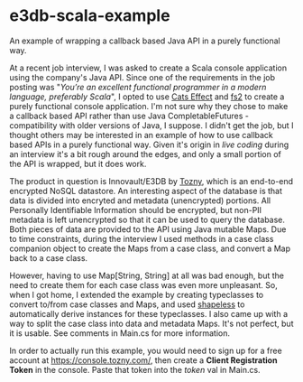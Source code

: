 # e3db-scala-example
An example of wrapping a callback based Java API in a purely functional way.

At a recent job interview, I was asked to create a Scala console application using the company's Java API. Since one of the requirements in the job posting was "*You’re an excellent functional programmer in a modern language, preferably Scala*", I opted to use [Cats Effect](https://typelevel.org/cats-effect/) and [fs2](https://functional-streams-for-scala.github.io/fs2/) to create a purely functional console application. I'm not sure why they chose to make a callback based API rather than use Java CompletableFutures - compatibility with older versions of Java, I suppose. I didn't get the job, but I thought others may be interested in an example of how to use callback based APIs in a purely functional way. Given it's origin in *live coding* during an interview it's a bit rough around the edges, and only a small portion of the API is wrapped, but it does work.

The product in question is Innovault/E3DB by [Tozny](http://tozny.com), which is an end-to-end encrypted NoSQL datastore. An interesting aspect of the database is that data is divided into encryted and metadata (unencrypted) portions. All Personally Identifiable Information should be encrypted, but non-PII metadata is left unencrypted so that it can be used to query the database. Both pieces of data are provided to the API using Java mutable Maps. Due to time constraints, during the interview I used methods in a case class companion object to create the Maps from a case class, and convert a Map back to a case class. 

However, having to use Map[String, String] at all was bad enough, but the need to create them for each case class was even more unpleasant. So, when I got home, I extended the example by creating typeclasses to convert to/from case classes and Maps, and used [shapeless](https://github.com/milessabin/shapeless) to automatically derive instances for these typeclasses. I also came up with a way to split the case class into data and metadata Maps. It's not perfect, but it is usable. See comments in Main.cs for more information.

In order to actually run this example, you would need to sign up for a free account at https://console.tozny.com/, then create a **Client Registration Token** in the console. Paste that token into the *token* val in Main.cs.
